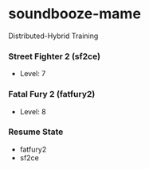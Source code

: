 # soundbooze-mame

Distributed-Hybrid Training

### Street Fighter 2 (sf2ce)

- Level: 7

### Fatal Fury 2 (fatfury2)

- Level: 8

### Resume State

- fatfury2
- sf2ce
